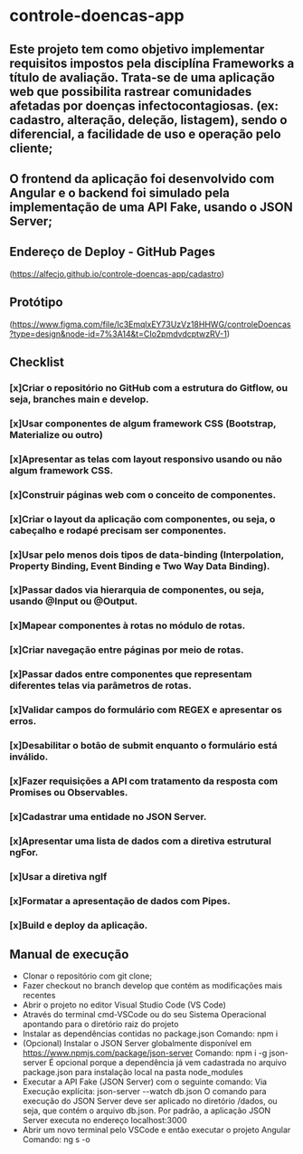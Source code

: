# controle-doencas-app

## Este projeto tem como objetivo implementar requisitos impostos pela disciplína Frameworks a título de avaliação. Trata-se de uma aplicação web que possibilita rastrear comunidades afetadas por doenças infectocontagiosas. (ex: cadastro, alteração, deleção, listagem), sendo o diferencial, a facilidade de uso e operação pelo cliente;

## O frontend da aplicação foi desenvolvido com Angular e o backend foi simulado pela implementação de uma API Fake, usando o JSON Server;

## Endereço de Deploy - GitHub Pages
(https://alfecjo.github.io/controle-doencas-app/cadastro)

## Protótipo
(<https://www.figma.com/file/Ic3EmqlxEY73UzVz18HHWG/controleDoencas?type=design&node-id=7%3A14&t=CIo2pmdvdcptwzRV-1>)

## Checklist

### [x]Criar o repositório no GitHub com a estrutura do Gitflow, ou seja, branches main e develop.
### [x]Usar componentes de algum framework CSS (Bootstrap, Materialize ou outro)
### [x]Apresentar as telas com layout responsivo usando ou não algum framework CSS.
### [x]Construir páginas web com o conceito de componentes.
### [x]Criar o layout da aplicação com componentes, ou seja, o cabeçalho e rodapé precisam ser componentes.
### [x]Usar pelo menos dois tipos de data-binding (Interpolation, Property Binding, Event Binding e Two Way Data Binding).
### [x]Passar dados via hierarquia de componentes, ou seja, usando @Input ou @Output.
### [x]Mapear componentes à rotas no módulo de rotas.
### [x]Criar navegação entre páginas por meio de rotas.
### [x]Passar dados entre componentes que representam diferentes telas via parâmetros de rotas.
### [x]Validar campos do formulário com REGEX e apresentar os erros.
### [x]Desabilitar o botão de submit enquanto o formulário está inválido.
### [x]Fazer requisições a API com tratamento da resposta com Promises ou Observables.
### [x]Cadastrar uma entidade no JSON Server.
### [x]Apresentar uma lista de dados com a diretiva estrutural ngFor.
### [x]Usar a diretiva ngIf
### [x]Formatar a apresentação de dados com Pipes.
### [x]Build e deploy da aplicação.

## Manual de execução

- Clonar o repositório com git clone;
- Fazer checkout no branch develop que contém as modificações mais recentes
- Abrir o projeto no editor Visual Studio Code (VS Code)
- Através do terminal cmd-VSCode ou do seu Sistema Operacional apontando para o diretório raiz do projeto
- Instalar as dependências contidas no package.json
  Comando: npm i
- (Opcional) Instalar o JSON Server globalmente disponível em https://www.npmjs.com/package/json-server
  Comando: npm i -g json-server
  É opcional porque a dependência já vem cadastrada no arquivo package.json para instalação local na pasta node_modules
- Executar a API Fake (JSON Server) com o seguinte comando:
  Via Execução explícita: json-server --watch db.json
  O comando para execução do JSON Server deve ser aplicado no diretório /dados, ou seja, que contém o arquivo db.json.
  Por padrão, a aplicação JSON Server executa no endereço localhost:3000
- Abrir um novo terminal pelo VSCode e então executar o projeto Angular
  Comando: ng s -o
